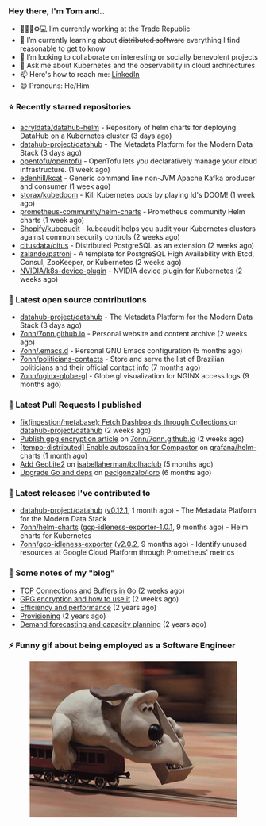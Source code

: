 ### Hey there, I'm Tom and..

- 🔭👨‍💻⚙💻 I’m currently working at the Trade Republic
- 🌱 I’m currently learning about ~~distributed software~~ everything I find reasonable to get to know
- 👯 I’m looking to collaborate on interesting or socially benevolent projects
- 💬 Ask me about Kubernetes and the observability in cloud architectures
- 📫 Here's how to reach me: [LinkedIn](https://www.linkedin.com/in/7onn)
- 😄 Pronouns: He/Him

### ⭐ Recently starred repositories

- [acryldata/datahub-helm](https://github.com/acryldata/datahub-helm) - Repository of helm charts for deploying DataHub on a Kubernetes cluster (3 days ago)
- [datahub-project/datahub](https://github.com/datahub-project/datahub) - The Metadata Platform for the Modern Data Stack (3 days ago)
- [opentofu/opentofu](https://github.com/opentofu/opentofu) - OpenTofu lets you declaratively manage your cloud infrastructure. (1 week ago)
- [edenhill/kcat](https://github.com/edenhill/kcat) - Generic command line non-JVM Apache Kafka producer and consumer (1 week ago)
- [storax/kubedoom](https://github.com/storax/kubedoom) - Kill Kubernetes pods by playing Id&#39;s DOOM! (1 week ago)
- [prometheus-community/helm-charts](https://github.com/prometheus-community/helm-charts) - Prometheus community Helm charts (1 week ago)
- [Shopify/kubeaudit](https://github.com/Shopify/kubeaudit) - kubeaudit helps you audit your Kubernetes clusters against common security controls (2 weeks ago)
- [citusdata/citus](https://github.com/citusdata/citus) - Distributed PostgreSQL as an extension (2 weeks ago)
- [zalando/patroni](https://github.com/zalando/patroni) - A template for PostgreSQL High Availability with Etcd, Consul, ZooKeeper, or Kubernetes (2 weeks ago)
- [NVIDIA/k8s-device-plugin](https://github.com/NVIDIA/k8s-device-plugin) - NVIDIA device plugin for Kubernetes (2 weeks ago)

### 👷 Latest open source contributions

- [datahub-project/datahub](https://github.com/datahub-project/datahub) - The Metadata Platform for the Modern Data Stack (3 days ago)
- [7onn/7onn.github.io](https://github.com/7onn/7onn.github.io) - Personal website and content archive (2 weeks ago)
- [7onn/.emacs.d](https://github.com/7onn/.emacs.d) - Personal GNU Emacs configuration (5 months ago)
- [7onn/politicians-contacts](https://github.com/7onn/politicians-contacts) - Store and serve the list of Brazilian politicians and their official contact info (7 months ago)
- [7onn/nginx-globe-gl](https://github.com/7onn/nginx-globe-gl) - Globe.gl visualization for NGINX access logs (9 months ago)

### 🔨 Latest Pull Requests I published

- [fix(ingestion/metabase): Fetch Dashboards through Collections ](https://github.com/datahub-project/datahub/pull/9631) on [datahub-project/datahub](https://github.com/datahub-project/datahub) (2 weeks ago)
- [Publish gpg encryption article](https://github.com/7onn/7onn.github.io/pull/1) on [7onn/7onn.github.io](https://github.com/7onn/7onn.github.io) (2 weeks ago)
- [[tempo-distributed] Enable autoscaling for Compactor](https://github.com/grafana/helm-charts/pull/2817) on [grafana/helm-charts](https://github.com/grafana/helm-charts) (1 month ago)
- [Add GeoLite2](https://github.com/isabellaherman/bolhaclub/pull/3) on [isabellaherman/bolhaclub](https://github.com/isabellaherman/bolhaclub) (5 months ago)
- [Upgrade Go and deps](https://github.com/pecigonzalo/loro/pull/92) on [pecigonzalo/loro](https://github.com/pecigonzalo/loro) (6 months ago)

### 🔭 Latest releases I've contributed to

- [datahub-project/datahub](https://github.com/datahub-project/datahub) ([v0.12.1](https://github.com/datahub-project/datahub/releases/tag/v0.12.1), 1 month ago) - The Metadata Platform for the Modern Data Stack
- [7onn/helm-charts](https://github.com/7onn/helm-charts) ([gcp-idleness-exporter-1.0.1](https://github.com/7onn/helm-charts/releases/tag/gcp-idleness-exporter-1.0.1), 9 months ago) - Helm charts for Kubernetes
- [7onn/gcp-idleness-exporter](https://github.com/7onn/gcp-idleness-exporter) ([v2.0.2](https://github.com/7onn/gcp-idleness-exporter/releases/tag/v2.0.2), 9 months ago) - Identify unused resources at Google Cloud Platform through Prometheus&#39; metrics

### 📝 Some notes of my "blog"

- [TCP Connections and Buffers in Go](https://www.7onn.dev/post/tcp-connections-and-buffers-in-go/) (2 weeks ago)
- [GPG encryption and how to use it](https://www.7onn.dev/post/gpg-encryption/) (2 weeks ago)
- [Efficiency and performance](https://www.7onn.dev/post/efficiency-and-performance/) (2 years ago)
- [Provisioning](https://www.7onn.dev/post/provisioning/) (2 years ago)
- [Demand forecasting and capacity planning](https://www.7onn.dev/post/demand-forecasting-and-capacity-planning/) (2 years ago)

### ⚡ Funny gif about being employed as a Software Engineer
<p align="center">
  <img alt="building the path" src="./giphy.gif" />
</p>
